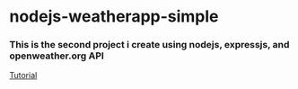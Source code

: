 # nodejs-weatherapp-simple

### This is the second project i create using nodejs, expressjs, and openweather.org API

<a href="https://codeburst.io/build-a-weather-website-in-30-minutes-with-node-js-express-openweather-a317f904897b">Tutorial</a>
